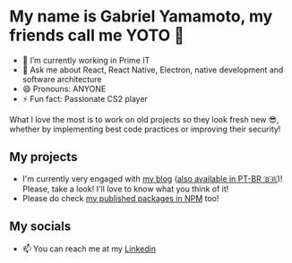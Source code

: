 # My name is Gabriel Yamamoto, my friends call me YOTO 👋

- 🔭 I’m currently working in Prime IT
- 💬 Ask me about React, React Native, Electron, native development and software architecture
- 😄 Pronouns: ANYONE
- ⚡ Fun fact: Passionate CS2 player

What I love the most is to work on old projects so they look fresh new 😎, whether by implementing best code practices or improving their security!

## My projects

- I'm currently very engaged with [my blog](https://medium.com/@gabrielyotoo) ([also available in PT-BR 🇧🇷](https://gabrielyamamoto1.medium.com/))! Please, take a look! I'll love to know what you think of it!
- Please do check [my published packages in NPM](https://www.npmjs.com/settings/gabrielyotoo/packages) too!

## My socials

- 📫 You can reach me at my [Linkedin](https://www.linkedin.com/in/gabriel-freitas-yamamoto/)
